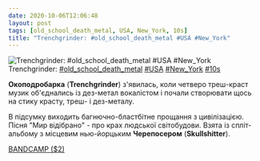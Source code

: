 ```yaml
---
date: 2020-10-06T12:06:48
layout: post
tags: [old_school_death_metal, USA, New_York, 10s]
title: "Trenchgrinder: #old_school_death_metal #USA #New_York"
---
```

![Trenchgrinder: #old_school_death_metal #USA #New_York](https://res.cloudinary.com/vast-space-unexplored/image/upload/q_auto,dpr_auto,w_auto/photos/photo_1064_06-10-2020_12-06-48.jpg)
Trenchgrinder: [#old_school_death_metal](/tags/#old_school_death_metal) [#USA](/tags/#USA) [#New_York](/tags/#New_York) [#10s](/tags/#10s)

**Окоподробарка** (**Trenchgrinder**) з&#39;явилась, коли четверо треш-краст музик об&#39;єднались із дез-метал вокалістом і почали створювати щось на стику красту, треш- і дез-металу.

В підсумку виходить багнючно-бластбітне прощання з цивілізацією. Пісня &quot;Мир відібрано&quot; - про крах людської світобудови. Взята із спліт-альбому з місцевим нью-йорцьким **Черепосером** (**Skullshitter**).

[BANDCAMP ($2)](https://trenchgrinder.bandcamp.com/album/trenchgrinder-skullshitter-split)
